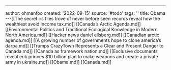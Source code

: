 ---
author: ohmanfoo
created: '2022-09-15'
source: '#todo'
tags: ''
title: Obama
---[[The secret irs files trove of never before seen records reveal how the wealthiest avoid income tax.md]]
[[Canada’s Arctic Agenda.md]]
[[Environmental Politics and Traditional Ecological Knowledge in Modern North America.md]]
[[Hacker news daniel ellsberg.md]]
[[Canadian arctic agenda.md]]
[[A growing number of governments hope to clone america’s darpa.md]]
[[Trumps CrazyTown Represents a Clear and Present Danger to Canada.md]]
[[Canada as framework nation.md]]
[[Exclusive documents reveal erik princes $10 billion plan to make weapons and create a private army in ukraine.md]]
[[Obama.md]]
[[Canada.md]]
